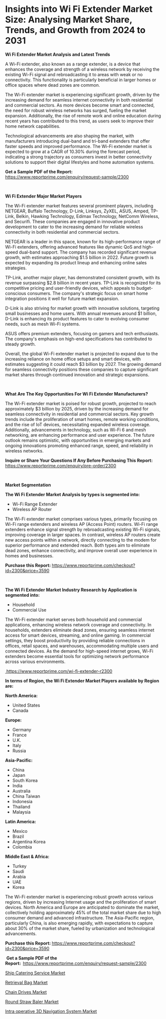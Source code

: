 <p><h1>Insights into Wi Fi Extender Market Size: Analysing Market Share, Trends, and Growth from 2024 to 2031</h1></p><p><strong>Wi Fi Extender Market Analysis and Latest Trends</strong></p>
<p><p>A Wi-Fi extender, also known as a range extender, is a device that enhances the coverage and strength of a wireless network by receiving the existing Wi-Fi signal and rebroadcasting it to areas with weak or no connectivity. This functionality is particularly beneficial in larger homes or office spaces where dead zones are common. </p><p>The Wi-Fi extender market is experiencing significant growth, driven by the increasing demand for seamless internet connectivity in both residential and commercial sectors. As more devices become smart and connected, the need for robust wireless networks has surged, fueling the market expansion. Additionally, the rise of remote work and online education during recent years has contributed to this trend, as users seek to improve their home network capabilities.</p><p>Technological advancements are also shaping the market, with manufacturers introducing dual-band and tri-band extenders that offer faster speeds and improved performance. The Wi-Fi extender market is expected to grow at a CAGR of 10.30% during the forecast period, indicating a strong trajectory as consumers invest in better connectivity solutions to support their digital lifestyles and home automation systems.</p></p>
<p><strong>Get a Sample PDF of the Report:&nbsp;</strong> <a href="https://www.reportprime.com/enquiry/request-sample/2300">https://www.reportprime.com/enquiry/request-sample/2300</a></p>
<p>&nbsp;</p>
<p><strong>Wi Fi Extender Major Market Players</strong></p>
<p><p>The Wi-Fi extender market features several prominent players, including NETGEAR, Buffalo Technology, D-Link, Linksys, ZyXEL, ASUS, Amped, TP-Link, Belkin, Hawking Technology, Edimax Technology, NetComm Wireless, and Securifi. These companies are engaged in innovative product development to cater to the increasing demand for reliable wireless connectivity in both residential and commercial sectors.</p><p>NETGEAR is a leader in this space, known for its high-performance range of Wi-Fi extenders, offering advanced features like dynamic QoS and high-speed dual-band support. The company has recorded significant revenue growth, with estimates approaching $1.5 billion in 2022. Future growth is expected by expanding its product lineup and enhancing online sales strategies.</p><p>TP-Link, another major player, has demonstrated consistent growth, with its revenue surpassing $2.8 billion in recent years. TP-Link is recognized for its competitive pricing and user-friendly devices, which appeals to budget-conscious consumers. The company's strategic focus on smart home integration positions it well for future market expansion.</p><p>D-Link is also striving for market growth with innovative solutions, targeting small businesses and home users. With annual revenues around $1 billion, D-Link is enhancing its product features to cater to evolving consumer needs, such as mesh Wi-Fi systems.</p><p>ASUS offers premium extenders, focusing on gamers and tech enthusiasts. The company's emphasis on high-end specifications has contributed to steady growth.</p><p>Overall, the global Wi-Fi extender market is projected to expand due to the increasing reliance on home office setups and smart devices, with estimates suggesting it could reach $3 billion by 2027. The growing demand for seamless connectivity positions these companies to capture significant market shares through continued innovation and strategic expansions.</p></p>
<p>&nbsp;</p>
<p><strong>What Are The Key Opportunities For Wi Fi Extender Manufacturers?</strong></p>
<p><p>The Wi-Fi extender market is poised for robust growth, projected to reach approximately $3 billion by 2025, driven by the increasing demand for seamless connectivity in residential and commercial sectors. Key growth trends include the proliferation of smart homes, remote working conditions, and the rise of IoT devices, necessitating expanded wireless coverage. Additionally, advancements in technology, such as Wi-Fi 6 and mesh networking, are enhancing performance and user experience. The future outlook remains optimistic, with opportunities in emerging markets and ongoing innovations promoting enhanced range, speed, and reliability in wireless networks.</p></p>
<p><strong>Inquire or Share Your Questions If Any Before Purchasing This Report:</strong> <a href="https://www.reportprime.com/enquiry/pre-order/2300">https://www.reportprime.com/enquiry/pre-order/2300</a></p>
<p>&nbsp;</p>
<p><strong>Market Segmentation</strong></p>
<p><strong>The Wi Fi Extender Market Analysis by types is segmented into:</strong></p>
<p><ul><li>Wi-Fi Range Extender</li><li>Wireless AP Router</li></ul></p>
<p><p>The Wi-Fi extender market comprises various types, primarily focusing on Wi-Fi range extenders and wireless AP (Access Point) routers. Wi-Fi range extenders enhance signal strength by rebroadcasting existing Wi-Fi signals, improving coverage in larger spaces. In contrast, wireless AP routers create new access points within a network, directly connecting to the modem for superior performance and extended reach. Both types aim to eliminate dead zones, enhance connectivity, and improve overall user experience in homes and businesses.</p></p>
<p><strong>Purchase this Report:&nbsp;</strong><a href="https://www.reportprime.com/checkout?id=2300&price=3590">https://www.reportprime.com/checkout?id=2300&price=3590</a></p>
<p>&nbsp;</p>
<p><strong>The Wi Fi Extender Market Industry Research by Application is segmented into:</strong></p>
<p><ul><li>Household</li><li>Commercial Use</li></ul></p>
<p><p>The Wi-Fi extender market serves both household and commercial applications, enhancing wireless network coverage and connectivity. In households, extenders eliminate dead zones, ensuring seamless internet access for smart devices, streaming, and online gaming. In commercial settings, they boost productivity by providing reliable connections in offices, retail spaces, and warehouses, accommodating multiple users and connected devices. As the demand for high-speed internet grows, Wi-Fi extenders become essential tools for optimizing network performance across various environments.</p></p>
<p><a href="https://www.reportprime.com/wi-fi-extender-r2300">&nbsp;https://www.reportprime.com/wi-fi-extender-r2300</a></p>
<p><strong>In terms of Region, the Wi Fi Extender Market Players available by Region are:</strong></p>
<p>
    <p> <strong> North America: </strong>
        <ul>
            <li>United States</li>
            <li>Canada</li>
        </ul>
        </p> 
    <p> <strong> Europe: </strong>
        <ul>
            <li>Germany</li>
            <li>France</li>
            <li>U.K.</li>
            <li>Italy</li>
            <li>Russia</li>
        </ul>
        </p> 
    <p> <strong> Asia-Pacific: </strong>
        <ul>
            <li>China</li>
            <li>Japan</li>
            <li>South Korea</li>
            <li>India</li>
            <li>Australia</li>
            <li>China Taiwan</li>
            <li>Indonesia</li>
            <li>Thailand</li>
            <li>Malaysia</li>
        </ul>
        </p> 
    <p> <strong> Latin America: </strong>
        <ul>
            <li>Mexico</li>
            <li>Brazil</li>
            <li>Argentina Korea</li>
            <li>Colombia</li>
        </ul>
        </p> 
    <p> <strong> Middle East & Africa: </strong>
        <ul>
            <li>Turkey</li>
            <li>Saudi</li>
            <li>Arabia</li>
            <li>UAE</li>
            <li>Korea</li>
        </ul>
    </p>
    </p>
<p><p>The Wi-Fi extender market is experiencing robust growth across various regions, driven by increasing Internet usage and the proliferation of smart devices. North America and Europe are anticipated to dominate the market, collectively holding approximately 45% of the total market share due to high consumer demand and advanced infrastructure. The Asia-Pacific region, particularly China, is also emerging rapidly, with expectations to capture about 30% of the market share, fueled by urbanization and technological advancements.</p></p>
<p><strong>Purchase this Report: </strong><a href="https://www.reportprime.com/checkout?id=2300&price=3590">https://www.reportprime.com/checkout?id=2300&price=3590</a></p>
<p>&nbsp;<strong>Get a Sample PDF of the Report:&nbsp;&nbsp;</strong><a href="https://www.reportprime.com/enquiry/request-sample/2300">https://www.reportprime.com/enquiry/request-sample/2300</a></p>
<p><strong></strong></p>
<p><p><a href="https://issuu.com/reportprime-2/docs/ship-catering-service-market-size-2_ef358e1527f0aa">Ship Catering Service Market</a></p><p><a href="https://medium.com/@jewelmohr42/global-retrieval-bag-market-trends-and-innovations-a-forward-looking-analysis-2024-2031-f9640cba8617">Retrieval Bag Market</a></p><p><a href="https://www.linkedin.com/pulse/what-factors-influence-chain-drives-market-coming-years-product-8oo0c?trackingId=9JQwM9qcQFGfLuOtskj4Iw%3D%3D">Chain Drives Market</a></p><p><a href="https://www.linkedin.com/pulse/round-straw-baler-market-segmentation-geographical-regions-o73gc?trackingId=%2BvoGP%2FQeR6uFj6B6xj4JBQ%3D%3D">Round Straw Baler Market</a></p><p><a href="https://medium.com/@rosslarkin2012/intra-operative-3d-navigation-system-market-a-global-and-regional-analysis-2024-2031-16aec14022f1">Intra operative 3D Navigation System Market</a></p></p>